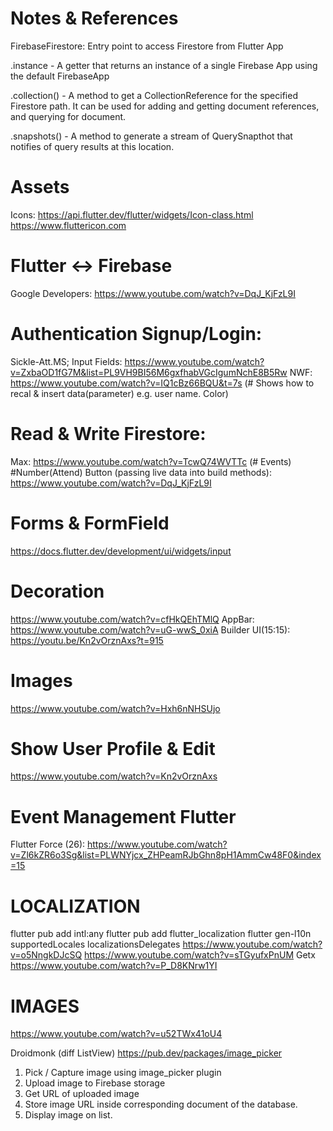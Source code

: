# Notes & References

FirebaseFirestore:  Entry point to access Firestore from Flutter App

.instance - A getter that returns an instance of a single Firebase App using the default FirebaseApp

.collection() - A method to get a CollectionReference for the specified Firestore path. It can be used for adding and getting document references, and querying for document.

.snapshots() - A method to generate a stream of QuerySnapthot that notifies of query results at this location.

# Assets
Icons:  https://api.flutter.dev/flutter/widgets/Icon-class.html
https://www.fluttericon.com

# Flutter <-> Firebase
Google Developers: https://www.youtube.com/watch?v=DqJ_KjFzL9I


# Authentication Signup/Login:
Sickle-Att.MS; Input Fields:
https://www.youtube.com/watch?v=ZxbaOD1fG7M&list=PL9VH9BI56M6gxfhabVGcIgumNchE8B5Rw
NWF: https://www.youtube.com/watch?v=IQ1cBz66BQU&t=7s
(# Shows how to recal & insert data(parameter) e.g. user name. Color)


# Read & Write Firestore: 
Max: https://www.youtube.com/watch?v=TcwQ74WVTTc
(# Events)
#Number(Attend) Button (passing live data into build methods): 
https://www.youtube.com/watch?v=DqJ_KjFzL9I

# Forms & FormField
https://docs.flutter.dev/development/ui/widgets/input

# Decoration
https://www.youtube.com/watch?v=cfHkQEhTMlQ
AppBar: https://www.youtube.com/watch?v=uG-wwS_0xiA
Builder UI(15:15): https://youtu.be/Kn2vOrznAxs?t=915


# Images  
https://www.youtube.com/watch?v=Hxh6nNHSUjo

# Show User Profile & Edit
https://www.youtube.com/watch?v=Kn2vOrznAxs


# Event Management Flutter
Flutter Force (26): https://www.youtube.com/watch?v=Zl6kZR6o3Sg&list=PLWNYjcx_ZHPeamRJbGhn8pH1AmmCw48F0&index=15


# LOCALIZATION
flutter pub add intl:any 
flutter pub add flutter_localization
flutter gen-l10n
supportedLocales
localizationsDelegates
https://www.youtube.com/watch?v=o5NngkDJcSQ
https://www.youtube.com/watch?v=sTGyufxPnUM
Getx https://www.youtube.com/watch?v=P_D8KNrw1YI

# IMAGES
https://www.youtube.com/watch?v=u52TWx41oU4

Droidmonk (diff ListView)  https://pub.dev/packages/image_picker
1. Pick / Capture image using image_picker plugin  
2. Upload image to Firebase storage
3. Get URL of uploaded image
4. Store image URL inside corresponding document of the database.
5. Display image on list.
